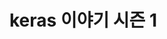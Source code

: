 # keras 이야기 시즌 1

<script src="https://gist.github.com/jacegem/992cace234a783e47212446ba751e1d0.js"></script>


